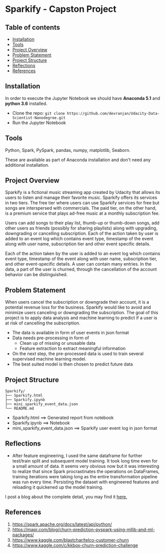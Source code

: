 # Sparkify - Capston Project

## Table of contents

- [Installation](#installation)
- [Tools](#Tools)
- [Project Overview](#project-overview)
- [Problem Statement](#problem-statement)
- [Project Structure](#project-structure)
- [Reflections](#reflections)
- [References](#references)


## Installation

In order to execute the Jupyter Notebook we should have **Anaconda 5.1** and **python 3.6** installed. 

- Clone the repo: `git clone https://github.com/devranjan/Udacity-Data-Scientist-Nanodegree.git`
- Run the Jupyter Notebook

## Tools
Python,
Spark,
PySpark,
pandas,
numpy,
matplotlib,
Seaborn. 

These are available as part of Anaconda installation and don't need any additional installation.

## Project Overview

Sparkify is a fictional music streaming app created by Udacity that allows its users to listen and manage their favorite music. Sparkify offers its services in two tiers. The free tier where users can use Sparkify services for free but songs are interspersed with commercials. The paid tier, on the other hand, is a premium service that plays ad-free music at a monthly subscription fee.

Users can add songs to their play list, thumb-up or thumb-down songs, add other users as friends (possibly for sharing playlists) along with upgrading, downgrading or cancelling subscription. Each of the action taken by user is added to an event log which contains event type, timestamp of the event along with user name,  subscription tier and other event specific details.

Each of the action taken by the user is added to an event log which contains event type, timestamp of the event along with user name, subscription tier, and other event-specific details. A user can contain many entries. In the data, a part of the user is churned, through the cancellation of the account behavior can be distinguished.

## Problem Statement
When users cancel the subscription or downgrade their account, it is a potential revenue loss for the business. Sparkify would like to avoid and minimize users canceling or downgrading the subscription.
The goal of this project is to apply data analysis and machine learning to predict if a user is at risk of cancelling the subscription. 

- The data is available in form of user events in json format
- Data needs pre-processing in form of
	- Clean up of missing or unusable data
	- Feature extraction to extract meaningful information
- On the next step, the pre-processed data is used to train several supervised machine learning model.
- The best suited model is then chosen to predict future data

## Project Structure
```text
Sparkify/
├── Sparkify.html
├── Sparkify.ipynb
├── mini_sparkify_event_data.json
└── README.md
```

- Sparkify.html                 ==> Generated report from notebook
- Sparkify.ipynb                ==> Notebook
- mini_sparkify_event_data.json ==> Sparkify user event log in json format

## Reflections
- After feature engineering, I used the same dataframe for further test/train split and subsequent model training. It took long time even for a small amount of data. It seems very obvious now but it was interesting to realize that since Spark procrastinates the operations on DataFrames, training iterations were taking long as the entire transformation pipeline was run every time. Persisting the dataset with engineered features and reloading it quickened up the model training.

I post a blog about the complete detail, you may find it [here.](https://medium.com/@devranjan/how-did-i-predict-user-churn-using-pyspark-in-sparkify-music-app-ed334e2fb2c9)

## References
1. https://spark.apache.org/docs/latest/api/python/
1. https://mapr.com/blog/churn-prediction-pyspark-using-mllib-and-ml-packages/
1. https://www.kaggle.com/blastchar/telco-customer-churn
1. https://www.kaggle.com/c/kkbox-churn-prediction-challenge
